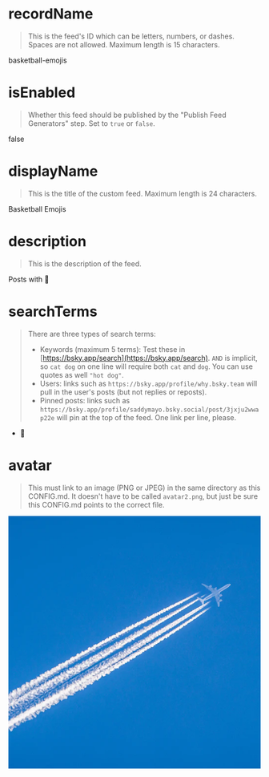 
# recordName

> This is the feed's ID which can be letters, numbers, or dashes. Spaces are not allowed. Maximum length is 15 characters.

basketball-emojis

# isEnabled

> Whether this feed should be published by the "Publish Feed Generators" step. Set to `true` or `false`.

false

# displayName

> This is the title of the custom feed. Maximum length is 24 characters.

Basketball Emojis

# description

> This is the description of the feed.

Posts with 🏀

# searchTerms

> There are three types of search terms:
>
> - Keywords (maximum 5 terms): Test these in [https://bsky.app/search](https://bsky.app/search). `AND` is implicit, so `cat dog` on one line will require both `cat` and `dog`. You can use quotes as well `"hot dog"`.
> - Users: links such as `https://bsky.app/profile/why.bsky.team` will pull in the user's posts (but not replies or reposts).
> - Pinned posts: links such as `https://bsky.app/profile/saddymayo.bsky.social/post/3jxju2wwap22e` will pin at the top of the feed. One link per line, please.

- 🏀

# avatar

> This must link to an image (PNG or JPEG) in the same directory as this CONFIG.md. It doesn't have to be called `avatar2.png`, but just be sure this CONFIG.md points to the correct file.

![](avatar2.png)
